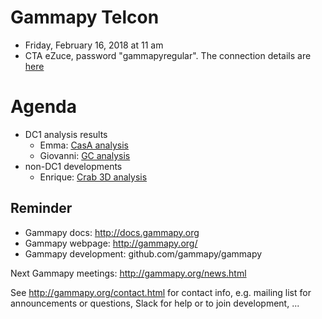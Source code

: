 # Gammapy Telcon

* Friday, February 16, 2018 at 11 am
* CTA eZuce, password "gammapyregular".  The connection details are [here](ConnectionDetails.txt)

# Agenda

* DC1 analysis results
  * Emma: [CasA analysis](https://github.com/gammasky/cta-analyses/blob/master/dc-1-checks/cas_a/GammaPY_CasA.pdf)
  * Giovanni: [GC analysis](https://github.com/gammasky/cta-analyses/blob/master/dc-1-checks/gc/presentations/GC_gammapy_call_March_2_2018.pdf)
* non-DC1 developments
  * Enrique: [Crab 3D analysis](https://github.com/gammasky/cta-analyses/tree/master/3d-analysis)


## Reminder

* Gammapy docs: http://docs.gammapy.org
* Gammapy webpage: http://gammapy.org/
* Gammapy development: github.com/gammapy/gammapy

Next Gammapy meetings: http://gammapy.org/news.html

See http://gammapy.org/contact.html for contact info, e.g. mailing list
for announcements or questions, Slack for help or to join development, ...
